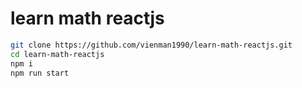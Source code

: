 # learn math reactjs
```sh
git clone https://github.com/vienman1990/learn-math-reactjs.git
cd learn-math-reactjs
npm i
npm run start
```